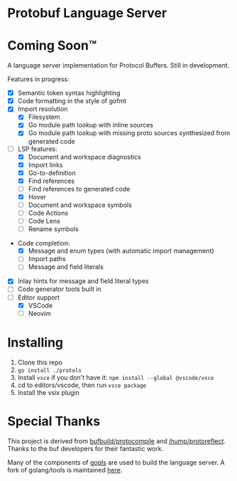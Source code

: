 # Protobuf Language Server

# Coming Soon™

A language server implementation for Protocol Buffers. Still in development.

Features in progress:
- [x] Semantic token syntax highlighting
- [x] Code formatting in the style of gofmt
- [x] Import resolution
  - [x] Filesystem
  - [x] Go module path lookup with inline sources
  - [x] Go module path lookup with missing proto sources synthesized from generated code
- [ ] LSP features:
  - [x] Document and workspace diagnostics
  - [x] Import links
  - [x] Go-to-definition
  - [x] Find references
  - [ ] Find references to generated code
  - [x] Hover
  - [ ] Document and workspace symbols
  - [ ] Code Actions
  - [ ] Code Lens
  - [ ] Rename symbols
- Code completion:
  - [x] Message and enum types (with automatic import management)
  - [ ] Import paths 
  - [ ] Message and field literals
- [x] Inlay hints for message and field literal types
- [ ] Code generator tools built in
- [ ] Editor support
  - [x] VSCode
  - [ ] Neovim

# Installing

1. Clone this repo
2. `go install ./protols`
3. Install `vsce` if you don't have it: `npm install --global @vscode/vsce`
4. cd to editors/vscode, then run `vsce package`
5. Install the vsix plugin

# Special Thanks

This project is derived from [bufbuild/protocompile](https://github.com/bufbuild/protocompile) and [jhump/protoreflect](https://github.com/jhump/protoreflect). Thanks to the buf developers for their fantastic work.

Many of the components of [gopls](https://github.com/golang/tools/tree/master/gopls) are used to build the language server. A fork of golang/tools is maintained [here](https://github.com/kralicky/tools).
